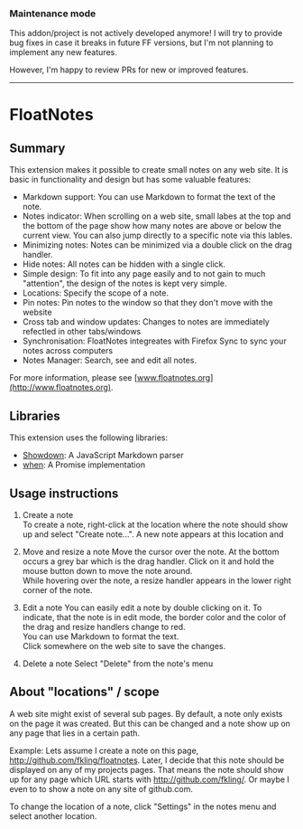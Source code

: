 ### Maintenance mode

This addon/project is not actively developed anymore! I will try to provide bug
fixes in case it breaks in future FF versions, but I'm not planning to
implement any new features.

However, I'm happy to review PRs for new or improved features.

----

# FloatNotes

## Summary

This extension makes it possible to create small notes on any web site. It is basic
in functionality and design but has some valuable features:

- Markdown support: You can use Markdown to format the text of the note.
- Notes indicator: When scrolling on a web site, small labes at the top and
 the bottom of the page show how many notes are above or below the current view.
 You can also jump directly to a specific note via this lables.
- Minimizing notes: Notes can be minimized via a double click on the drag handler.
- Hide notes: All notes can be hidden with a single click.
- Simple design: To fit into any page easily and to not gain to much "attention",
 the design of the notes is kept very simple.
- Locations: Specify the scope of a note.
- Pin notes: Pin notes to the window so that they don't move with the website
- Cross tab and window updates: Changes to notes are immediately refectled in other tabs/windows
- Synchronisation: FloatNotes integreates with Firefox Sync to sync your notes across computers
- Notes Manager: Search, see and edit all notes.

For more information, please see [www.floatnotes.org](http://www.floatnotes.org).


## Libraries

This extension uses the following libraries:

- [Showdown](https://github.com/showdownjs/showdown): A JavaScript Markdown parser
- [when](https://github.com/cujojs/when): A Promise implementation


## Usage instructions

1. Create a note  
  To create a note, right-click at the location where the note should show up
  and select "Create note...". A new note appears at this location and   
2. Move and resize a note
 Move the cursor over the note. At the bottom occurs a grey bar which is the drag
 handler. Click on it and hold the mouse button down to move the note around.  
 While hovering over the note, a resize handler appears in the lower right corner
 of the note.
 
3. Edit a note
 You can easily edit a note by double clicking on it. To indicate, that the note 
 is in edit mode, the border color and the color of the drag and resize handlers 
 change to red.  
 You can use Markdown to format the text.  
 Click somewhere on the web site to save the changes.
 
4. Delete a note
  Select "Delete" from the note's menu  

## About "locations" / scope
 
 A web site might exist of several sub pages. By default, a note only exists on
 the page it was created. But this can be changed and a note show up on any page
 that lies in a certain path.
 
 Example:
 Lets assume I create a note on this page, http://github.com/fkling/floatnotes.
 Later, I decide that this note should be displayed on any of my projects pages.
 That means the note should show up for any page which URL starts with 
 http://github.com/fkling/.
 Or maybe I even to to show a note on any site of github.com.
 
 To change the location of a note, click "Settings" in the notes menu and select another location.
